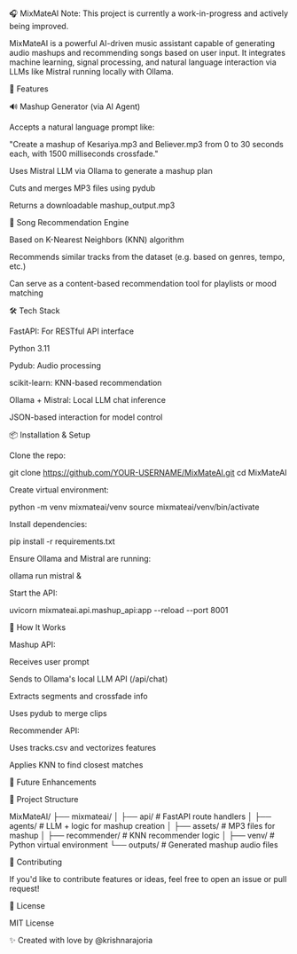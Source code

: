 🎧 MixMateAI
Note: This project is currently a work-in-progress and actively being improved.

MixMateAI is a powerful AI-driven music assistant capable of generating audio mashups and recommending songs based on user input. It integrates machine learning, signal processing, and natural language interaction via LLMs like Mistral running locally with Ollama.

🚀 Features

🔊 Mashup Generator (via AI Agent)

Accepts a natural language prompt like:

"Create a mashup of Kesariya.mp3 and Believer.mp3 from 0 to 30 seconds each, with 1500 milliseconds crossfade."

Uses Mistral LLM via Ollama to generate a mashup plan

Cuts and merges MP3 files using pydub

Returns a downloadable mashup_output.mp3

🎵 Song Recommendation Engine

Based on K-Nearest Neighbors (KNN) algorithm

Recommends similar tracks from the dataset (e.g. based on genres, tempo, etc.)

Can serve as a content-based recommendation tool for playlists or mood matching

🛠️ Tech Stack

FastAPI: For RESTful API interface

Python 3.11

Pydub: Audio processing

scikit-learn: KNN-based recommendation

Ollama + Mistral: Local LLM chat inference

JSON-based interaction for model control

📦 Installation & Setup

Clone the repo:

git clone https://github.com/YOUR-USERNAME/MixMateAI.git
cd MixMateAI

Create virtual environment:

python -m venv mixmateai/venv
source mixmateai/venv/bin/activate

Install dependencies:

pip install -r requirements.txt

Ensure Ollama and Mistral are running:

ollama run mistral &

Start the API:

uvicorn mixmateai.api.mashup_api:app --reload --port 8001

🧠 How It Works

Mashup API:

Receives user prompt

Sends to Ollama's local LLM API (/api/chat)

Extracts segments and crossfade info

Uses pydub to merge clips

Recommender API:

Uses tracks.csv and vectorizes features

Applies KNN to find closest matches

🚧 Future Enhancements



📁 Project Structure

MixMateAI/
├── mixmateai/
│   ├── api/                # FastAPI route handlers
│   ├── agents/             # LLM + logic for mashup creation
│   ├── assets/             # MP3 files for mashup
│   ├── recommender/        # KNN recommender logic
│   ├── venv/               # Python virtual environment
└── outputs/             # Generated mashup audio files

🤝 Contributing

If you'd like to contribute features or ideas, feel free to open an issue or pull request!

📢 License

MIT License

✨ Created with love by @krishnarajoria

